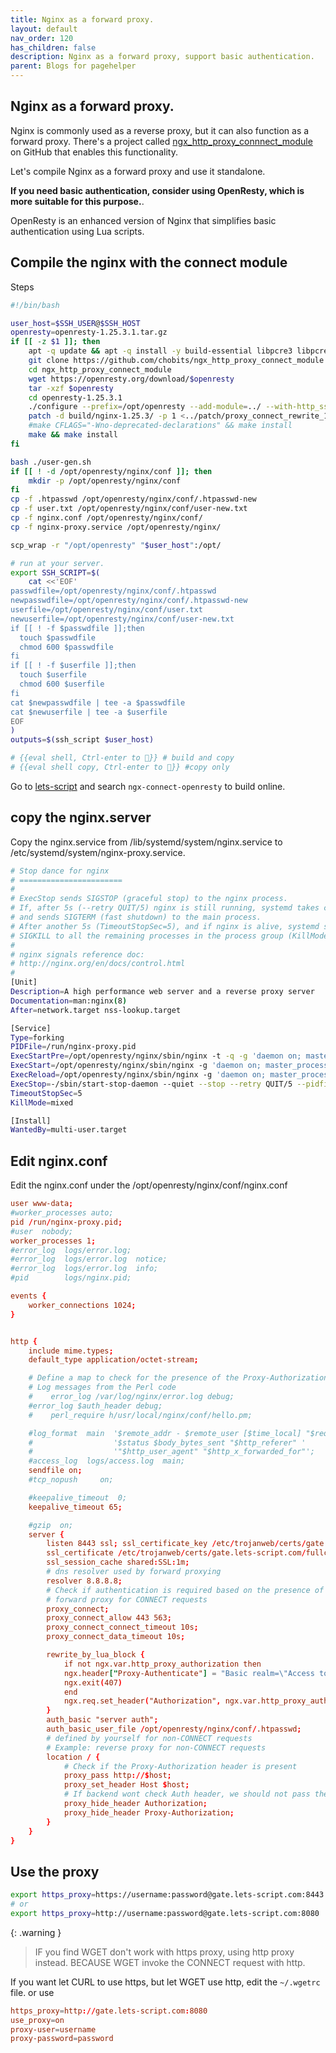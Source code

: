 ```yaml
---
title: Nginx as a forward proxy.
layout: default
nav_order: 120
has_children: false
description: Nginx as a forward proxy, support basic authentication.
parent: Blogs for pagehelper
---
```


## Nginx as a forward proxy.

Nginx is commonly used as a reverse proxy, but it can also function as a forward proxy. There's a project called [ngx_http_proxy_connnect_module](https://github.com/chobits/ngx_http_proxy_connect_module) on GitHub that enables this functionality.

Let's compile Nginx as a forward proxy and use it standalone.

**If you need basic authentication, consider using OpenResty, which is more suitable for this purpose.**.

OpenResty is an enhanced version of Nginx that simplifies basic authentication using Lua scripts.

## Compile the nginx with the connect module

Steps
```bash
#!/bin/bash

user_host=$SSH_USER@$SSH_HOST
openresty=openresty-1.25.3.1.tar.gz
if [[ -z $1 ]]; then
	apt -q update && apt -q install -y build-essential libpcre3 libpcre3-dev libzip-dev libssl-dev apache2-utils
	git clone https://github.com/chobits/ngx_http_proxy_connect_module.git
	cd ngx_http_proxy_connect_module
	wget https://openresty.org/download/$openresty
	tar -xzf $openresty
	cd openresty-1.25.3.1
	./configure --prefix=/opt/openresty --add-module=../ --with-http_ssl_module
	patch -d build/nginx-1.25.3/ -p 1 <../patch/proxy_connect_rewrite_102101.patch
	#make CFLAGS="-Wno-deprecated-declarations" && make install
	make && make install
fi

bash ./user-gen.sh
if [[ ! -d /opt/openresty/nginx/conf ]]; then
	mkdir -p /opt/openresty/nginx/conf
fi
cp -f .htpasswd /opt/openresty/nginx/conf/.htpasswd-new
cp -f user.txt /opt/openresty/nginx/conf/user-new.txt
cp -f nginx.conf /opt/openresty/nginx/conf/
cp -f nginx-proxy.service /opt/openresty/nginx/

scp_wrap -r "/opt/openresty" "$user_host":/opt/

# run at your server.
export SSH_SCRIPT=$(
	cat <<'EOF'
passwdfile=/opt/openresty/nginx/conf/.htpasswd
newpasswdfile=/opt/openresty/nginx/conf/.htpasswd-new
userfile=/opt/openresty/nginx/conf/user.txt
newuserfile=/opt/openresty/nginx/conf/user-new.txt
if [[ ! -f $passwdfile ]];then
  touch $passwdfile
  chmod 600 $passwdfile
fi
if [[ ! -f $userfile ]];then
  touch $userfile
  chmod 600 $userfile
fi
cat $newpasswdfile | tee -a $passwdfile
cat $newuserfile | tee -a $userfile
EOF
)
outputs=$(ssh_script $user_host)

# {{eval shell, Ctrl-enter to 🏃}} # build and copy
# {{eval shell copy, Ctrl-enter to 🏃}} #copy only
```

Go to [lets-script](https://lets-script.com) and search `ngx-connect-openresty` to build online.


## copy the nginx.server

Copy the nginx.service from /lib/systemd/system/nginx.service to /etc/systemd/system/nginx-proxy.service.

```sh
# Stop dance for nginx
# =======================
#
# ExecStop sends SIGSTOP (graceful stop) to the nginx process.
# If, after 5s (--retry QUIT/5) nginx is still running, systemd takes control
# and sends SIGTERM (fast shutdown) to the main process.
# After another 5s (TimeoutStopSec=5), and if nginx is alive, systemd sends
# SIGKILL to all the remaining processes in the process group (KillMode=mixed).
#
# nginx signals reference doc:
# http://nginx.org/en/docs/control.html
#
[Unit]
Description=A high performance web server and a reverse proxy server
Documentation=man:nginx(8)
After=network.target nss-lookup.target

[Service]
Type=forking
PIDFile=/run/nginx-proxy.pid
ExecStartPre=/opt/openresty/nginx/sbin/nginx -t -q -g 'daemon on; master_process on;'
ExecStart=/opt/openresty/nginx/sbin/nginx -g 'daemon on; master_process on;'
ExecReload=/opt/openresty/nginx/sbin/nginx -g 'daemon on; master_process on;' -s reload
ExecStop=-/sbin/start-stop-daemon --quiet --stop --retry QUIT/5 --pidfile /run/nginx-proxy.pid
TimeoutStopSec=5
KillMode=mixed

[Install]
WantedBy=multi-user.target
```

## Edit nginx.conf

Edit the nginx.conf under the /opt/openresty/nginx/conf/nginx.conf

```conf
user www-data;
#worker_processes auto;
pid /run/nginx-proxy.pid;
#user  nobody;
worker_processes 1;
#error_log  logs/error.log;
#error_log  logs/error.log  notice;
#error_log  logs/error.log  info;
#pid        logs/nginx.pid;

events {
    worker_connections 1024;
}


http {
    include mime.types;
    default_type application/octet-stream;

    # Define a map to check for the presence of the Proxy-Authorization header
    # Log messages from the Perl code
    #    error_log /var/log/nginx/error.log debug;
    #error_log $auth_header debug;
    #    perl_require h/usr/local/nginx/conf/hello.pm;

    #log_format  main  '$remote_addr - $remote_user [$time_local] "$request" '
    #                  '$status $body_bytes_sent "$http_referer" '
    #                  '"$http_user_agent" "$http_x_forwarded_for"';
    #access_log  logs/access.log  main;
    sendfile on;
    #tcp_nopush     on;

    #keepalive_timeout  0;
    keepalive_timeout 65;

    #gzip  on;
    server {
        listen 8443 ssl; ssl_certificate_key /etc/trojanweb/certs/gate.lets-script.com/gate.lets-script.com.key;
        ssl_certificate /etc/trojanweb/certs/gate.lets-script.com/fullchain.cer;
        ssl_session_cache shared:SSL:1m;
        # dns resolver used by forward proxying
        resolver 8.8.8.8;
        # Check if authentication is required based on the presence of the Proxy-Authorization header
        # forward proxy for CONNECT requests
        proxy_connect;
        proxy_connect_allow 443 563;
        proxy_connect_connect_timeout 10s;
        proxy_connect_data_timeout 10s;

        rewrite_by_lua_block {
            if not ngx.var.http_proxy_authorization then
            ngx.header["Proxy-Authenticate"] = "Basic realm=\"Access to internal site\""
            ngx.exit(407)
            end
            ngx.req.set_header("Authorization", ngx.var.http_proxy_authorization)
        }
        auth_basic "server auth";
        auth_basic_user_file /opt/openresty/nginx/conf/.htpasswd;
        # defined by yourself for non-CONNECT requests
        # Example: reverse proxy for non-CONNECT requests
        location / {
            # Check if the Proxy-Authorization header is present
            proxy_pass http://$host;
            proxy_set_header Host $host;
            # If backend wont check Auth header, we should not pass the user/password.
            proxy_hide_header Authorization;
            proxy_hide_header Proxy-Authorization;
        }
    }
}
```
## Use the proxy

```bash
export https_proxy=https://username:password@gate.lets-script.com:8443
# or
export https_proxy=http://username:password@gate.lets-script.com:8080
```

{: .warning }

> IF you find WGET don't work with https proxy, using http proxy instead. BECAUSE WGET invoke the CONNECT request with http.

If you want let CURL to use https, but let WGET use http, edit the `~/.wgetrc` file. or use 

```conf
https_proxy=http://gate.lets-script.com:8080
use_proxy=on
proxy-user=username
proxy-password=password
```

